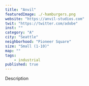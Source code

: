 ```yaml
---
title: "Anvil"
featuredImage: ./-hamburgers.png
website: "https://anvil-studios.com"
twit: "https://twitter.com/adobe"
inst: ""
category: "A"
city: "Seattle"
neighborhood: "Pioneer Square"
size: "Small (1-10)"
map: ""
tags:
    - industrial
published: true
---
```


Description

